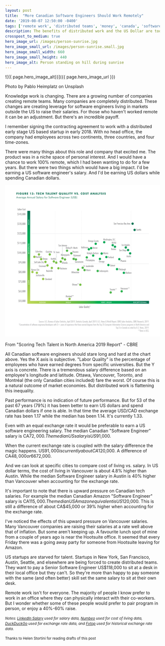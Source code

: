 ```yaml
---
layout: post
title:  "More Canadian Software Engineers Should Work Remotely"
date: '2019-08-07 12:50:00 -0400'
tags: ['remote work', 'distributed teams', 'money', 'canada', 'software engineering']
description: The benefits of distributed work and the US Dollar are too good to pass up.
crosspost_to_medium: true
hero_image_url: /images/person-sunrise.jpg
hero_image_small_url: /images/person-sunrise.small.jpg
hero_image_small_width: 660
hero_image_small_height: 440
hero_image_alt: Person standing on hill during sunrise
---
```

![{{ page.hero_image_alt}}]({{ page.hero_image_url }})
<p class="caption">Photo by Pablo Heimplatz on Unsplash</p>

Knowledge work is changing. There are a growing number of companies creating remote teams. Many companies are completely distributed. These changes are creating leverage for software engineers living in markets outside the US to raise their salaries. For those who haven't worked remote it can be an adjustment. But there's an incredible payoff.

I remember signing the contracting agreement to work with a distributed early stage US based startup in early 2018. With no head office, the company had employees across two continents, three countries, and four time-zones.

There were many things about this role and company that excited me. The product was in a niche space of personal interest. And I would have a chance to work 100% remote, which I had been wanting to do for a few years. But there were two things which would have a big impact. I'd be earning a US software engineer's salary. And I'd be earning US dollars while spending Canadian dollars.

![Tech Quality vs Cost](/images/tech-talent-quality-vs-cost-2019.jpg)
<p class="caption">From "Scoring Tech Talent in North America 2019 Report" - CBRE</p>

All Canadian software engineers should stare long and hard at the chart above. Yes the X axis is subjective. "Labor Quality" is the percentage of employees who have earned degrees from specific universities. But the Y axis is concrete. There is a tremendous salary difference based on an employee's longitude and latitude. Ottawa, Vancouver, Toronto, and Montréal (the only Canadian cities included) fare the worst. Of course this is a natural outcome of market economies. But distributed work is flattening this inequality.

Past performance is no indication of future performance. But for 53 of the past 67 years (79%) it has been better to earn US dollars and spend Canadian dollars if one is able. In that time the average USD/CAD exchange rate has been 1.17 while the median has been 1.14. It's currently 1.33.

Even with an equal exchange rate it would be preferable to earn a US software engineering salary. The median Canadian "Software Engineer" salary is CA$72,000. The median US salary is US$91,000.

When the current exchange rate is coupled with the salary difference the magic happens. US$91,000 is currently about CA$120,000. A difference of CA$48,000 or 66% relative to CA$72,000.

And we can look at specific cities to compare cost of living vs. salary. In US dollar terms, the cost of living in Vancouver is about 4.8% higher than Austin. While the median Software Engineer salary in Austin is 40% higher than Vancouver when accounting for the exchange rate.

It's important to note that there is upward pressure on Canadian tech salaries. For example the median Canadian Amazon "Software Engineer" salary is CA$115,000. The median US Amazon equivalent is US$120,000. This is still a difference of about CA$45,000 or 39% higher when accounting for the exchange rate.

I've noticed the effects of this upward pressure on Vancouver salaries. Many Vancouver companies are raising their salaries at a rate well above that of inflation. But some aren't keeping up. A favourite lunch spot of mine from a couple of years ago is near the Hootsuite office. It seemed that every Friday there was a going away party for someone from Hootsuite leaving for Amazon.

US startups are starved for talent. Startups in New York, San Francisco, Austin, Seattle, and elsewhere are being forced to create distributed teams. They want to pay a Senior Software Engineer US$118,000 to sit at a desk in their local office but they can't. So they're more than happy to pay someone with the same (and often better) skill set the same salary to sit at their own desk.

Remote work isn't for everyone. The majority of people I know prefer to work in an office where they can physically interact with their co-workers. But I wonder whether some of these people would prefer to pair program in person, or enjoy a 40%-60% raise.

<small>_Notes: [LinkedIn Salary](https://www.linkedin.com/salary/) used for salary data, [Numbeo](https://www.numbeo.com) used for cost of living data, [DuckDuckGo](https://duckduckgo.com) used for exchange rate data, and [Fxtop](https://fxtop.com/en/historical-exchange-rates.php?YA=1&C1=USD&C2=CAD&A=1&YYYY1=1953&MM1=01&DD1=01&YYYY2=2019&MM2=07&DD2=24&LANG=en) used for historical exchange rate data._</small>

<small>Thanks to Helen Stortini for reading drafts of this post</small>